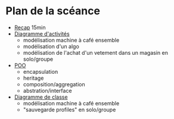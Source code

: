 # Plan de la scéance
* [Recap](Kahoot.fr) 15min
* [Diagramme d'activités]()
    * modélisation machine à café ensemble
    * modélisation d'un algo 
    * modélisation de l'achat d'un vetement dans un magasin en solo/groupe
* [POO]()
    * encapsulation
    * heritage
    * composition/aggregation
    * abstration/interface
* [Diagramme de classe](Context.md) 
    * modélisation machine à café ensemble
    * "sauvegarde profiles" en solo/groupe





